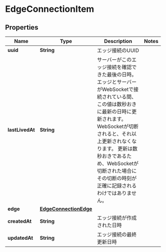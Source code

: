 

# EdgeConnectionItem


## Properties

| Name | Type | Description | Notes |
|------------ | ------------- | ------------- | -------------|
|**uuid** | **String** | エッジ接続のUUID |  |
|**lastLivedAt** | **String** | サーバーがこのエッジ接続を確認できた最後の日時。 エッジとサーバーがWebSocketで接続されている間、この値は数秒おきに最新の日時に更新されます。 WebSocketが切断されると、それ以上更新されなくなります。 更新は数秒おきであるため、WebSocketが切断された場合に その切断の時刻が正確に記録されるわけではありません。 |  |
|**edge** | [**EdgeConnectionEdge**](EdgeConnectionEdge.md) |  |  |
|**createdAt** | **String** | エッジ接続が作成された日時 |  |
|**updatedAt** | **String** | エッジ接続の最終更新日時 |  |



